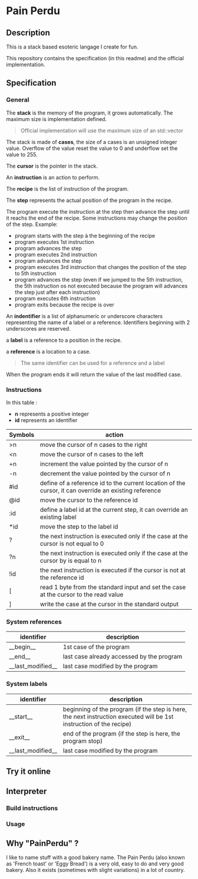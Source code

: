 # Pain Perdu
## Description
This is a stack based esoteric langage I create for fun.

This repository contains the specification (in this readme) and the official implementation.

## Specification
### General
The __stack__ is the memory of the program, it grows automatically. The maximum size is implementation defined.
> Official implementation will use the maximum size of an std::vector

The stack is made of __cases__, the size of a cases is an unsigned integer value. Overflow of the value reset the value to 0 and underflow set the value to 255.

The __cursor__ is the pointer in the stack.

An __instruction__ is an action to perform.

The __recipe__ is the list of instruction of the program.

The __step__ represents the actual position of the program in the recipe.

The program execute the instruction at the step then advance the step until it reachs the end of the recipe. Some instructions may change the position of the step. Example:
- program starts with the step à the beginning of the recipe
- program executes 1st instruction
- program advances the step
- program executes 2nd instruction
- program advances the step
- program executes 3rd instruction that changes the position of the step to 5th instruction
- program advances the step (even if we jumped to the 5th instruction, the 5th instruction os not executed because the program will advances the step just after each instruction)
- program executes 6th instruction
- program exits because the recipe is over

An __indentifier__ is a list of alphanumeric or underscore characters representing the name of a label or a reference. Identifiers beginning with 2 underscores are reserved. 

a __label__ is a reference to a position in the recipe.

a __reference__ is a location to a case.

> The same identifier can be used for a reference and a label

When the program ends it will return the value of the last modified case.

### Instructions
In this table :
* __n__ represents a positive integer
* __id__ represents an identifier

| Symbols       | action 
| ------------- | -------------
| >n            | move the cursor of n cases to the right
| <n            | move the cursor of n cases to the left
| +n            | increment the value pointed by the cursor of n
| -n            | decrement the value pointed by the cursor of n
| #id           | define of a reference id to the current location of the cursor, it can override an existing reference
| @id           | move the cursor to the reference id
| :id           | define a label id at the current step, it can override an existing label
| *id           | move the step to the label id
| ?            | the next instruction is executed only if the case at the cursor is not equal to 0
| ?n            | the next instruction is executed only if the case at the cursor by is equal to n
| !id           | the next instruction is executed if the cursor is not at the reference id
| [             | read 1 byte from the standard input and set the case at the cursor to the read value
| ]             | write the case at the cursor in the standard output

### System references
| identifier          | description
| ------------------- | ---------------------------------------------
| \_\_begin__         | 1st case of the program
| \_\_end__           | last case already accessed by the program
| \_\_last_modified__ | last case modified by the program

### System labels
| identifier          | description
| ------------------- | ---------------------------------------------
| \_\_start__         | beginning of the program (if the step is here, the next instruction executed will be 1st instruction of the recipe)
| \_\_exit__          | end of the program (if the step is here, the program stop)
| \_\_last_modified__ | last case modified by the program

## Try it online

## Interpreter
### Build instructions
### Usage

## Why "PainPerdu" ?
I like to name stuff with a good bakery name. The Pain Perdu (also known as 'French toast' or 'Eggy Bread') is a very old, easy to do and very good bakery. Also it exists (sometimes with slight variations) in a lot of country.
